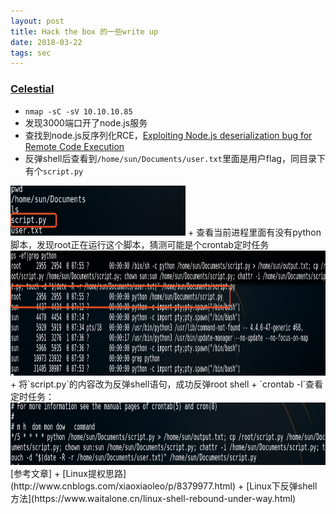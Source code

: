 ```yaml
---
layout: post
title: Hack the box 的一些write up
date: 2018-03-22
tags: sec
---
```


### [Celestial](https://www.hackthebox.eu/home/machines/profile/130)

+ `nmap -sC -sV 10.10.10.85`
+ 发现3000端口开了node.js服务
+ 查找到node.js反序列化RCE，[Exploiting Node.js deserialization bug for Remote Code Execution](https://opsecx.com/index.php/2017/02/08/exploiting-node-js-deserialization-bug-for-remote-code-execution/ )
+ 反弹shell后查看到`/home/sun/Documents/user.txt`里面是用户flag，同目录下有个`script.py`
<img src="/images/posts/2018/03/HTB/85/1.png" height="80" width="280">
+ 查看当前进程里面有没有python脚本，发现root正在运行这个脚本，猜测可能是个crontab定时任务
<img src="/images/posts/2018/03/HTB/85/2.png" height="200" width="800">
+ 将`script.py`的内容改为反弹shell语句，成功反弹root shell
+ `crontab -l`查看定时任务：
<img src="/images/posts/2018/03/HTB/85/3.png" height="100" width="800">
[参考文章]
+ [Linux提权思路](http://www.cnblogs.com/xiaoxiaoleo/p/8379977.html)
+ [Linux下反弹shell方法](https://www.waitalone.cn/linux-shell-rebound-under-way.html)
   